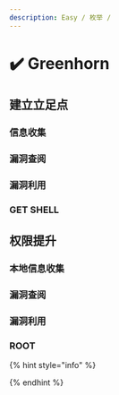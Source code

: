 ```yaml
---
description: Easy / 枚举 /
---
```


# ✔️ Greenhorn

## 建立立足点

### 信息收集







### 漏洞查阅







### 漏洞利用







### GET SHELL





## 权限提升

### 本地信息收集





### 漏洞查阅&#x20;







### 漏洞利用







### ROOT















{% hint style="info" %}

{% endhint %}
